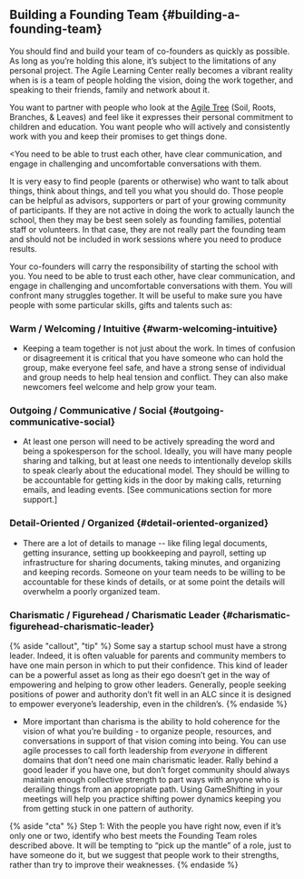 ## Building a Founding Team {#building-a-founding-team}

You should find and build your team of co-founders as quickly as possible. As long as you’re holding this alone, it’s subject to the limitations of any personal project. The Agile Learning Center really becomes a vibrant reality when is is a team of people holding the vision, doing the work together, and speaking to their friends, family and network about it.

You want to partner with people who look at the [Agile Tree](../communication_&_promotion/alc_educational_model_-_an_agile_tree.md) (Soil, Roots, Branches, & Leaves) and feel like it expresses their personal commitment to children and education. You want people who will actively and consistently work with you and keep their promises to get things done.

<You need to be able to trust each other, have clear communication, and engage in challenging and uncomfortable conversations with them.

It is very easy to find people (parents or otherwise) who want to talk about things, think about things, and tell you what you should do. Those people can be helpful as advisors, supporters or part of your growing community of participants. If they are not active in doing the work to actually launch the school, then they may be best seen solely as founding families, potential staff or volunteers. In that case, they are not really part the founding team and should not be included in work sessions where you need to produce results.

Your co-founders will carry the responsibility of starting the school with you. You need to be able to trust each other, have clear communication, and engage in challenging and uncomfortable conversations with them. You will confront many struggles together. It will be useful to make sure you have people with some particular skills, gifts and talents such as:

### Warm / Welcoming / Intuitive {#warm-welcoming-intuitive}

*   Keeping a team together is not just about the work. In times of confusion or disagreement it is critical that you have someone who can hold the group, make everyone feel safe, and have a strong sense of individual and group needs to help heal tension and conflict. They can also make newcomers feel welcome and help grow your team.

### **Outgoing / Communicati**ve **/ Social** {#outgoing-communicative-social}

*   At least one person will need to be actively spreading the word and being a spokesperson for the school. Ideally, you will have many people sharing and talking, but at least one needs to intentionally develop skills to speak clearly about the educational model. They should be willing to be accountable for getting kids in the door by making calls, returning emails, and leading events. [See communications section for more support.]

### **Detail-Oriented / Organiz**ed {#detail-oriented-organized}

*    There are a lot of details to manage -- like filing legal documents, getting insurance, setting up bookkeeping and payroll, setting up infrastructure for sharing documents, taking minutes, and organizing and keeping records. Someone on your team needs to be willing to be accountable for these kinds of details, or at some point the details will overwhelm a poorly organized team.

### Charismatic / Figurehead / Charismatic Leader {#charismatic-figurehead-charismatic-leader}

{% aside "callout", "tip" %}
Some say a startup school must have a strong leader. Indeed, it is often valuable for parents and community members to have one main person in which to put their confidence. This kind of leader can be a powerful asset as long as their ego doesn’t get in the way of empowering and helping to grow other leaders. Generally, people seeking positions of power and authority don’t fit well in an ALC since it is designed to empower everyone’s leadership, even in the children’s.
{% endaside %}

*    More important than charisma is the ability to hold coherence for the vision of what you’re building - to organize people, resources, and conversations in support of that vision coming into being. You can use agile processes to call forth leadership from _everyone_ in different domains that don’t need one main charismatic leader. Rally behind a good leader if you have one, but don’t forget community should always maintain enough collective strength to part ways with anyone who is derailing things from an appropriate path. Using GameShifting in your meetings will help you practice shifting power dynamics keeping you from getting stuck in one pattern of authority.

{% aside "cta" %}
Step 1: With the people you have right now, even if it’s only one or two, identify who best meets the Founding Team roles described above.  It will be tempting to “pick up the mantle” of a role, just to have someone do it, but we suggest that people work to their strengths, rather than try to improve their weaknesses.
{% endaside %}